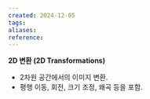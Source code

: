 ```yaml
---
created: 2024-12-05
tags: 
aliases: 
reference:
---
```

**2D 변환 (2D Transformations)**

- 2차원 공간에서의 이미지 변환.
- 평행 이동, 회전, 크기 조정, 왜곡 등을 포함.